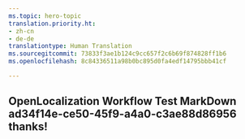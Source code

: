 ```yaml
---
ms.topic: hero-topic
translation.priority.ht:
- zh-cn
- de-de
translationtype: Human Translation
ms.sourcegitcommit: 73833f3ae1b124c9cc657f2c6b69f874828ff1b6
ms.openlocfilehash: 8c84336511a98b0bc895d0fa4edf14795bbb41cf

---
```

## OpenLocalization Workflow Test MarkDown ad34f14e-ce50-45f9-a4a0-c3ae88d86956 thanks!



<!--HONumber=Jul16_HO4-->


